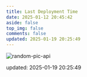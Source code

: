 ```yaml
---
title: Last Deployment Time
date: 2025-01-12 20:45:42
aside: false
top_img: false
comments: false
updated: 2025-01-19 20:25:49
---
```


![random-pic-api](https://cover.dong4j.ink:1024)

updated: 2025-01-19 20:25:49